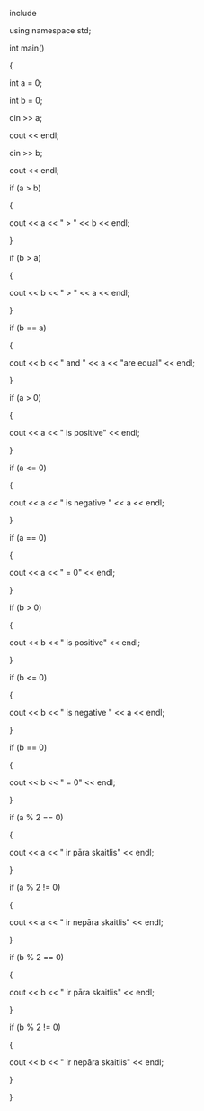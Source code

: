 include <iostream>

using namespace std;

int main()

{

int a = 0;

int b = 0;

cin >> a;

cout << endl;

cin >> b;

cout << endl;

if (a > b)

{

cout << a << " > " << b << endl;

}

if (b > a)

{

cout << b << " > " << a << endl;

}

if (b == a)

{

cout << b << " and " << a << "are equal" << endl;

}

if (a > 0)

{

cout << a << " is positive" << endl;

}

if (a <= 0)

{

cout << a << " is negative " << a << endl;

}

if (a == 0)

{

cout << a << " = 0" << endl;

}

if (b > 0)

{

cout << b << " is positive" << endl;

}

if (b <= 0)

{

cout << b << " is negative " << a << endl;

}

if (b == 0)

{

cout << b << " = 0" << endl;

}

if (a % 2 == 0)

{

cout << a << " ir pāra skaitlis" << endl;

}

if (a % 2 != 0)

{

cout << a << " ir nepāra skaitlis" << endl;

}

if (b % 2 == 0)

{

cout << b << " ir pāra skaitlis" << endl;

}

if (b % 2 != 0)

{

cout << b << " ir nepāra skaitlis" << endl;

}

}
